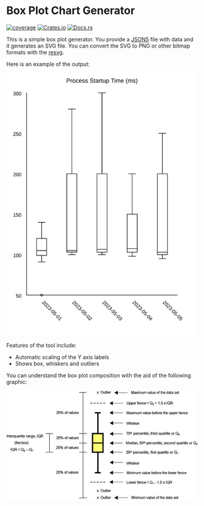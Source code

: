 # Box Plot Chart Generator

[![coverage](https://shields.io/endpoint?url=https://raw.githubusercontent.com/jlyonsmith/box_plot_chart/main/coverage.json)](https://github.com/jlyonsmith/box_plot_chart/blob/main/coverage.json)
[![Crates.io](https://img.shields.io/crates/v/box_plot_chart.svg)](https://crates.io/crates/box_plot_chart)
[![Docs.rs](https://docs.rs/box_plot_chart/badge.svg)](https://docs.rs/box_plot_chart)

This is a simple box plot generator.  You provide a [JSON5](https://json5.org/) file with data and it generates an SVG file.  You can convert the SVG to PNG or other bitmap formats with the [resvg](https://crates.io/crates/resvg).

Here is an example of the output:

![Example Box Plot](example/example.svg)

Features of the tool include:

- Automatic scaling of the Y axis labels
- Shows box, whiskers and outliers

You can understand the box plot composition with the aid of the following graphic:

![Box Plot Components](example/box-plot-components.jpeg)
